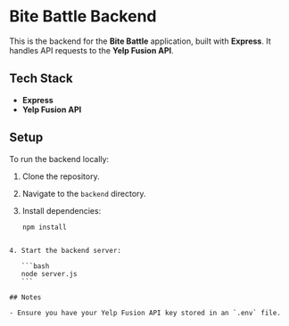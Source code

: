 # Bite Battle Backend

This is the backend for the **Bite Battle** application, built with **Express**. It handles API requests to the **Yelp Fusion API**.

## Tech Stack

- **Express**
- **Yelp Fusion API**

## Setup

To run the backend locally:

1. Clone the repository.
2. Navigate to the `backend` directory.
3. Install dependencies:

   ```bash
   npm install
   ```

````

4. Start the backend server:

   ```bash
   node server.js
   ```

## Notes

- Ensure you have your Yelp Fusion API key stored in an `.env` file.

````
